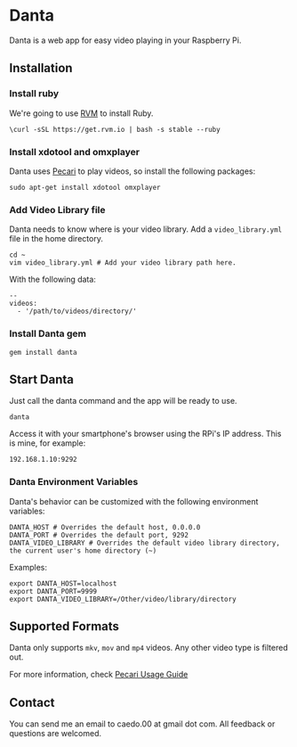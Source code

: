 # Danta
Danta is a web app for easy video playing in your Raspberry Pi.

## Installation

### Install ruby

We're going to use [RVM](https://rvm.io/rvm/install) to install Ruby.

```
\curl -sSL https://get.rvm.io | bash -s stable --ruby
```

### Install xdotool and omxplayer

Danta uses [Pecari](https://github.com/caedocha/pecari) to play videos, so install the following packages:

```
sudo apt-get install xdotool omxplayer
```

### Add Video Library file

Danta needs to know where is your video library. Add a `video_library.yml` file in the home directory.

```
cd ~
vim video_library.yml # Add your video library path here.
```

With the following data:

```
--
videos:
  - '/path/to/videos/directory/'

```

### Install Danta gem

```
gem install danta
```

## Start Danta

Just call the danta command and the app will be ready to use.

```
danta
```

Access it with your smartphone's browser using the RPi's IP address. This is mine, for example:

```
192.168.1.10:9292
```

### Danta Environment Variables

Danta's behavior can be customized with the following environment variables:

```
DANTA_HOST # Overrides the default host, 0.0.0.0
DANTA_PORT # Overrides the default port, 9292
DANTA_VIDEO_LIBRARY # Overrides the default video library directory, the current user's home directory (~)
```

Examples:

```
export DANTA_HOST=localhost
export DANTA_PORT=9999
export DANTA_VIDEO_LIBRARY=/Other/video/library/directory
```

## Supported Formats

Danta only supports `mkv`, `mov` and `mp4` videos. Any other video type is filtered out.

For more information, check [Pecari Usage Guide](https://github.com/caedocha/pecari#usage)

## Contact

You can send me an email to caedo.00 at gmail dot com. All feedback or questions are welcomed.
